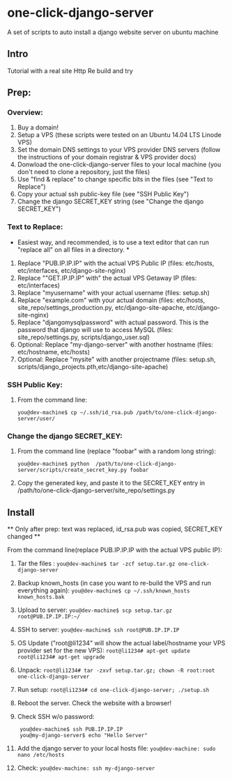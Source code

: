 # one-click-django-server
A set of scripts to auto install a django website server on ubuntu machine

## Intro
Tutorial with a real site
Http
Re build and try


## Prep:

### Overview:
1. Buy a domain!
2. Setup a VPS (these scripts were tested on an Ubuntu 14.04 LTS Linode VPS)
3. Set the domain DNS settings to your VPS provider DNS servers (follow the instructions of your domain registrar & VPS provider docs)
4. Donwload the one-click-django-server files to your local machine (you don't need to clone a repository, just the files)
5. Use "find & replace" to change specific bits in the files (see "Text to Replace")
6. Copy your actual ssh public-key file (see "SSH Public Key")
7. Change the django SECRET_KEY string (see "Change the django SECRET_KEY")


### Text to Replace:
* Easiest way, and recommended, is to use a text editor that can run "replace all" on all files in a directory. *

1. Replace "PUB.IP.IP.IP" with the actual VPS Public IP (files: etc/hosts, etc/interfaces, etc/django-site-nginx)
2. Replace ""GET.IP.IP.IP" with" the actual VPS Getaway IP (files: etc/interfaces)
3. Replace "myusername" with your actual username (files: setup.sh)
4. Replace "example.com" with your actual domain (files: etc/hosts, site_repo/settings_production.py, etc/django-site-apache, etc/django-site-nginx)
5. Replace "djangomysqlpassword" with actual password. This is the password that django will use to access MySQL (files: site_repo/settings.py, scripts/django_user.sql)
6. Optional: Replace "my-django-server" with another hostname (files: etc/hostname, etc/hosts)
7. Optional: Replace "mysite" with another projectname (files: setup.sh, scripts/django_projects.pth,etc/django-site-apache)


### SSH Public Key:

1. From the command line:

    `you@dev-machine$ cp ~/.ssh/id_rsa.pub /path/to/one-click-django-server/user/`


### Change the django SECRET_KEY:

1. From the command line (replace "foobar" with a random long string):

    `you@dev-machine$ python  /path/to/one-click-django-server/scripts/create_secret_key.py foobar`
    
2. Copy the generated key, and paste it to the SECRET_KEY entry in /path/to/one-click-django-server/site_repo/settings.py
    


## Install
** Only after prep: text was replaced, id_rsa.pub was copied, SECRET_KEY changed **

From the command line(replace PUB.IP.IP.IP with the actual VPS public IP):

1. Tar the files :
    `you@dev-machine$ tar -zcf setup.tar.gz one-click-django-server`
    
2. Backup known_hosts (in case you want to re-build the VPS and run everything again):
    `you@dev-machine$ cp ~/.ssh/known_hosts known_hosts.bak`
    
3. Upload to server: 
    `you@dev-machine$ scp setup.tar.gz root@PUB.IP.IP.IP:~/`
    
4. SSH to server:
    `you@dev-machine$ ssh root@PUB.IP.IP.IP`

5. OS Update ("root@li1234" will show the actual label/hostname your VPS provider set for the new VPS):
    `root@li1234# apt-get update`
    `root@li1234# apt-get upgrade`
        
6. Unpack:
    `root@li1234# tar -zxvf setup.tar.gz; chown -R root:root one-click-django-server`
    
7. Run setup:
    `root@li1234# cd one-click-django-server; ./setup.sh`
    
8. Reboot the server. Check the website with a browser!

9. Check SSH w/o password:
```
    you@dev-machine$ ssh PUB.IP.IP.IP
    you@my-django-server$ echo "Hello Server"
```

11. Add the django server to your local hosts file:
    `you@dev-machine: sudo nano /etc/hosts`

12. Check: 
    `you@dev-machine: ssh my-django-server`